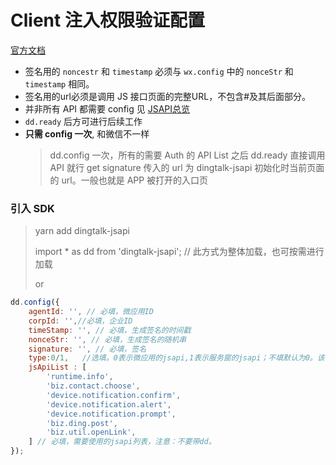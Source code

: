 # Client 注入权限验证配置
[官方文档](https://developers.dingtalk.com/document/app/jsapi-authentication)


- 签名用的 `noncestr` 和 `timestamp` 必须与 `wx.config` 中的 `nonceStr` 和`timestamp` 相同。
- 签名用的url必须是调用 JS 接口页面的完整URL，不包含#及其后面部分。
- 并非所有 API 都需要 config 见 [JSAPI总览](https://developers.dingtalk.com/document/app/jsapi-overview?spm=ding_open_doc.document.0.0.6fbe63c6MzPYpq#topic-2024952)
- `dd.ready` 后方可进行后续工作
- **只需 config 一次**, 和微信不一样
    > dd.config 一次，所有的需要 Auth 的 API List
    > 之后 dd.ready 直接调用 API 就行
    > get signature 传入的 url 为 dingtalk-jsapi 初始化时当前页面的 url。一般也就是 APP 被打开的入口页


### 引入 SDK 

> yarn add dingtalk-jsapi
>
> import * as dd from 'dingtalk-jsapi'; // 此方式为整体加载，也可按需进行加载
>
> or
>
> <script src="https://g.alicdn.com/dingding/dingtalk-jsapi/2.10.3/dingtalk.open.js"></script>



```javascript
dd.config({
    agentId: '', // 必填，微应用ID
    corpId: '',//必填，企业ID
    timeStamp: '', // 必填，生成签名的时间戳
    nonceStr: '', // 必填，生成签名的随机串
    signature: '', // 必填，签名
    type:0/1,   //选填。0表示微应用的jsapi,1表示服务窗的jsapi；不填默认为0。该参数从dingtalk.js的0.8.3版本开始支持
    jsApiList : [
        'runtime.info',
        'biz.contact.choose',
        'device.notification.confirm',
        'device.notification.alert',
        'device.notification.prompt',
        'biz.ding.post',
        'biz.util.openLink',
    ] // 必填，需要使用的jsapi列表，注意：不要带dd。
});

```